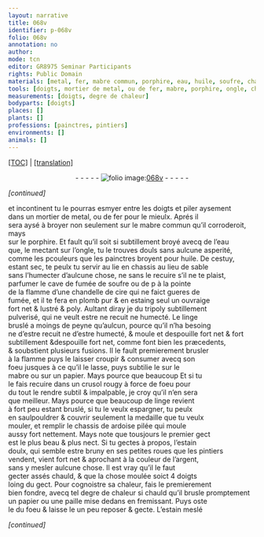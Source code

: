 ```yaml
---
layout: narrative
title: 068v
identifier: p-068v
folio: 068v
annotation: no
author:
mode: tcn
editor: GR8975 Seminar Participants
rights: Public Domain
materials: [metal, fer, mabre commun, porphire, eau, huile, soufre, chandelle de cire, plomb pur, estaing, tripoly subtillement pulverisé, linge bruslé, mabre, papier, crusol, linge, ardoise pilée, estain doulx, argent, paille, estain]
tools: [doigts, mortier de metal, ou de fer, mabre, porphire, ongle, chandelle de cire, papier, chassis, paille]
measurements: [doigts, degre de chaleur]
bodyparts: [doigts]
places: []
plants: []
professions: [painctres, pintiers]
environments: []
animals: []
---
```


 <p><a href="{{ site.baseurl }}/normalized/">[TOC]</a> | <a href="{{ site.baseurl }}/texts/p-068v_tl/" target="_blank">[translation]</a></p><div class="folio" align="center">- - - - - <a href="http://gallica.bnf.fr/ark:/12148/btv1b10500001g/f142.image" target="_blank"><img src="https://cu-mkp.github.io/2017-workshop-edition/assets/photo-icon.png" alt="folio image: " style="display:inline-block; margin-bottom:-3px;"/>068v</a> - - - - - </div>  
 
*[continued]*
  
et incontinent tu le pourras esmyer entre les <span class="tl"><span class="bp">doigts</span></span> et piler aysem<span class="exp">ent</span><br/> dans un <span class="tl">mortier de <span class="m">metal</span>, ou de <span class="m">fer</span></span> pour le mieulx. Aprés il<br/> sera aysé à broyer non <span class="del">seulem<span class="exp">ent</span></span> sur le <span class="m"><span class="tl">mabre</span> commun</span> <span class="add">qu’il corroderoit</span>, mays<br/> sur le <span class="tl"><span class="m">porphire</span></span>. Et fault qu’il soit si subtillem<span class="exp">ent</span> broyé <span class="add">avecq de l’<span class="m">eau</span></span><br/> que, le mectant sur l’<span class="tl">ongle</span>, tu le trouves douls sans aulcune asperité,<br/> co<span class="exp">mm</span>e les <span class="del">p</span>couleurs que les <span class="pro">painctres</span> broyent pour <span class="m">huile</span>. De cestuy,<br/> estant sec, te peulx tu servir <span class="del">au lie</span> en chassis au lieu de sable<br/> sans l’humecter d’aulcune chose, ne sans le recuire s’il ne te plaist,<br/> parfumer le cave de fumée de <span class="m">soufre</span> ou <span class="del">de p</span> à la pointe<br/> de la flamme d’une <span class="tl"><span class="m">chandelle de cire</span></span> qui ne faict gueres de<br/> fumée, et il te fera en <span class="m">plomb <span class="add">pur</span></span> & en <span class="m">estaing</span> seul un ouvraige<br/> fort net & lustré & poly. Aultant diray je du <span class="m">tripoly subtillem<span class="exp">ent</span><br/> pulverisé</span>, qui ne veult estre <span class="del">ne</span> recuit ne humecté. Le <span class="m">linge<br/> bruslé</span> a moings de peyne qu’aulcun, pource qu’il n’ha besoing<br/> ne d’estre recuit ne d’estre humecté, & moule <span class="add">et despouille</span> fort net <span class="del">& fort</span><br/> subtillem<span class="exp">ent</span> &<span class="del">despouille fort</span> net, co<span class="exp">mm</span>e font bien les præcedents,<br/> & soubstient plusieurs fusions. Il le fault premierem<span class="exp">ent</span> brusler<br/> à la flamme puys le laisser croupir & consumer avecq son<br/> foeu jusques à ce qu’il le lasse, puys subtilie le sur le<br/> <span class="tl"><span class="m">mabre</span></span> ou sur un <span class="tl"><span class="m">papier</span></span>. <span class="del">Mays pource que beaucoup</span> Et si tu<br/> le fais recuire dans un <span class="m">crusol</span> rougy à force de foeu pour<br/> du tout le rendre subtil & impalpable, je croy qu’il n’en sera<br/> que meilleur. Mays pource que beaucoup de <span class="m">linge</span> revient<br/> à fort peu estant bruslé, si tu le veulx espargner, tu peulx<br/> en saulpouldrer & couvrir seulem<span class="exp">ent</span> la medaille que tu veulx<br/> mouler, et remplir le <span class="tl">chassis</span> de <span class="m">ardoise pilée</span> qui moule<br/> aussy fort nettem<span class="exp">ent</span>. Mays note que tousjours le premier gect<br/> est le plus beau & plus nect. Si tu gectes à propos, l’<span class="m">estain<br/> doulx</span>, qui semble estre bruny en ses petites roues que les <span class="pro">pintiers</span><br/> vendent, vient fort net & aprochant à la couleur de l’<span class="m">argent</span>,<br/> sans y mesler aulcune chose. Il est vray qu’il le faut<br/> gecter assés chauld, & que la chose moulée soict 4 <span class="ms"><span class="bp">doigts</span></span><br/> loing du gect. Pour cognoistre sa chaleur, fais le premierem<span class="exp">ent</span><br/> bien fondre, <span class="del">avecq tel <span class="ms">degre de chaleur</span></span> <span class="add">si chauld</span> qu’il brusle promptem<span class="exp">ent</span><br/> un <span class="tl"><span class="m">papier</span></span> ou une <span class="tl"><span class="m">paille</span></span> mise dedans en fremissant. Puys oste<br/> le du foeu & laisse le un peu reposer & gecte. L’<span class="m">estain</span> meslé<br/>
 
*[continued]*
 
 